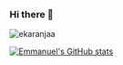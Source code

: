 ### Hi there 👋

<p><img align="center" src="https://github-readme-streak-stats.herokuapp.com/?user=ekaranjaa" alt="ekaranjaa" /></p>

[![Emmanuel's GitHub stats](https://github-readme-stats.anuraghazra1.vercel.app/api?username=ekaranjaa&count_private=true&include_all_commits=true&show_icons=true)](https://github.com/ekaranjaa)

<!-- [![Top Langs](https://github-readme-stats.vercel.app/api/top-langs/?username=ekaranjaa&hide=css,html,vue)](https://github.com/ekaranjaa) -->
